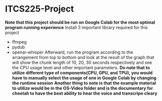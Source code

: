 # ITCS225-Project
**Note that this project should be run on Google Colab for the most optimal program running experience**
Install 3 important library required for this project
- ffmpeg
- pydub
- openai-whisper
Afterward, run the program according to the arrangement from top to bottom and look at the result of the graph that will show the chunk length of 10, 20, 30 seconds respectively and see the CPU usage level and other important parameters.
**Do note that to utilize different type of components(CPU, GPU, and TPU), you would have to manually select the usage of one in Google Colab by changing the runtime session**
**Another thing to note is that the example material to utilize would be in the OS-Video folder and is the documentary for cheetah to have the best ability to hear the voice and transcripe cleary**
